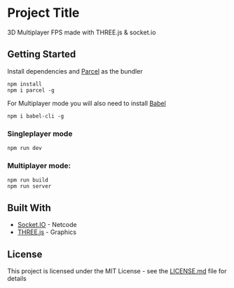 # Project Title

3D Multiplayer FPS made with THREE.js & socket.io

## Getting Started

Install dependencies and [Parcel](https://parceljs.org/) as the bundler
```
npm install
npm i parcel -g
```

For Multiplayer mode you will also need to install [Babel](https://babeljs.io/)
```
npm i babel-cli -g
```

### Singleplayer mode
```
npm run dev
```

### Multiplayer mode:
```
npm run build
npm run server
```

## Built With

* [Socket.IO](https://socket.io/) - Netcode
* [THREE.js](https://threejs.org/) - Graphics

## License

This project is licensed under the MIT License - see the [LICENSE.md](LICENSE.md) file for details

